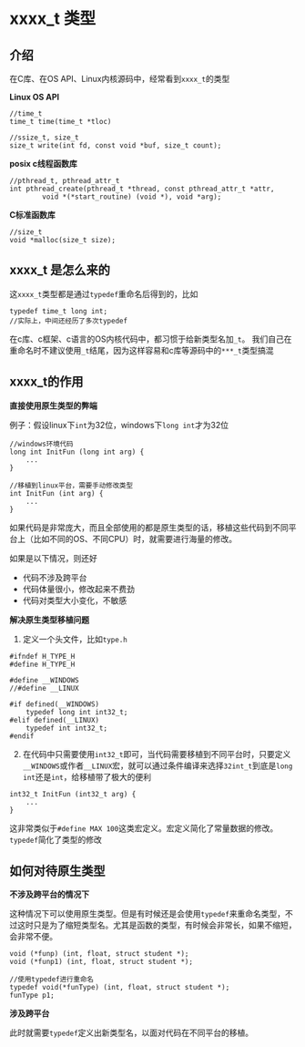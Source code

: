 # xxxx_t 类型

## 介绍

在C库、在OS API、Linux内核源码中，经常看到`xxxx_t`的类型

**Linux OS API**

```
//time_t
time_t time(time_t *tloc)

//ssize_t, size_t
size_t write(int fd, const void *buf, size_t count);
```

**posix c线程函数库**

```
//pthread_t, pthread_attr_t
int pthread_create(pthread_t *thread, const pthread_attr_t *attr,
        void *(*start_routine) (void *), void *arg);
```

**C标准函数库**

```
//size_t
void *malloc(size_t size);
```

## xxxx_t 是怎么来的

这`xxxx_t`类型都是通过`typedef`重命名后得到的，比如

```
typedef time_t long int;
//实际上，中间还经历了多次typedef
```

在c库、c框架、c语言的OS内核代码中，都习惯于给新类型名加`_t`。 我们自己在重命名时不建议使用`_t`结尾，因为这样容易和c库等源码中的`***_t`类型搞混

## xxxx_t的作用

**直接使用原生类型的弊端**

例子：假设linux下`int`为32位，windows下`long int`才为32位

```
//windows环境代码
long int InitFun (long int arg) {
    ...
}

//移植到linux平台，需要手动修改类型
int InitFun (int arg) {
    ...
}
```

如果代码是非常庞大，而且全部使用的都是原生类型的话，移植这些代码到不同平台上（比如不同的OS、不同CPU）时，就需要进行海量的修改。

如果是以下情况，则还好

- 代码不涉及跨平台
- 代码体量很小，修改起来不费劲
- 代码对类型大小变化，不敏感

**解决原生类型移植问题**

1. 定义一个头文件，比如`type.h`

```
#ifndef H_TYPE_H
#define H_TYPE_H

#define __WINDOWS
//#define __LINUX

#if defined(__WINDOWS)
    typedef long int int32_t;
#elif defined(__LINUX)
    typedef int int32_t;
#endif
```

2. 在代码中只需要使用`int32_t`即可，当代码需要移植到不同平台时，只要定义`__WINDOWS`或作者`__LINUX`宏，就可以通过条件编译来选择`32int_t`到底是`long int`还是`int`，给移植带了极大的便利

```
int32_t InitFun (int32_t arg) {
    ...
}
```

这非常类似于`#define MAX 100`这类宏定义。宏定义简化了常量数据的修改。`typedef`简化了类型的修改


## 如何对待原生类型

**不涉及跨平台的情况下**

这种情况下可以使用原生类型。但是有时候还是会使用`typedef`来重命名类型，不过这时只是为了缩短类型名。尤其是函数的类型，有时候会非常长，如果不缩短，会非常不便。

```
void (*funp) (int, float, struct student *);
void (*funp1) (int, float, struct student *);

//使用typedef进行重命名
typedef void(*funType) (int, float, struct student *);
funType p1;
```

**涉及跨平台**

此时就需要`typedef`定义出新类型名，以面对代码在不同平台的移植。
